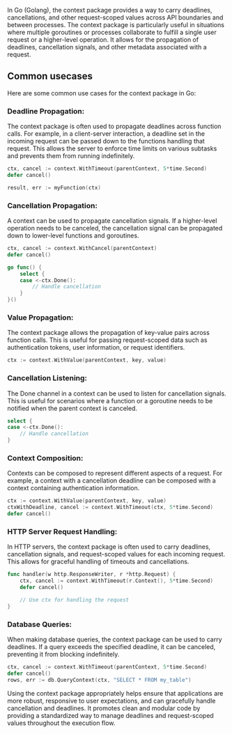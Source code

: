 In Go (Golang), the context package provides a way to carry deadlines, cancellations, and other request-scoped values across API boundaries and between processes. 
The context package is particularly useful in situations where multiple goroutines or processes collaborate to fulfill a single user request or a higher-level operation. 
It allows for the propagation of deadlines, cancellation signals, and other metadata associated with a request.

## Common usecases

Here are some common use cases for the context package in Go:

### Deadline Propagation:

The context package is often used to propagate deadlines across function calls. For example, in a client-server interaction, a deadline set in the incoming request can be passed down to the functions handling that request. This allows the server to enforce time limits on various subtasks and prevents them from running indefinitely.

```go
ctx, cancel := context.WithTimeout(parentContext, 5*time.Second)
defer cancel()

result, err := myFunction(ctx)
```

### Cancellation Propagation:

A context can be used to propagate cancellation signals. If a higher-level operation needs to be canceled, the cancellation signal can be propagated down to lower-level functions and goroutines.

```go
ctx, cancel := context.WithCancel(parentContext)
defer cancel()

go func() {
    select {
    case <-ctx.Done():
        // Handle cancellation
    }
}()
```
### Value Propagation:
The context package allows the propagation of key-value pairs across function calls. This is useful for passing request-scoped data such as authentication tokens, user information, or request identifiers.

```go
ctx := context.WithValue(parentContext, key, value)
```
### Cancellation Listening:
The Done channel in a context can be used to listen for cancellation signals. This is useful for scenarios where a function or a goroutine needs to be notified when the parent context is canceled.

```go
select {
case <-ctx.Done():
    // Handle cancellation
}
```
### Context Composition:
Contexts can be composed to represent different aspects of a request. For example, a context with a cancellation deadline can be composed with a context containing authentication information.

```go
ctx := context.WithValue(parentContext, key, value)
ctxWithDeadline, cancel := context.WithTimeout(ctx, 5*time.Second)
defer cancel()
```
### HTTP Server Request Handling:
In HTTP servers, the context package is often used to carry deadlines, cancellation signals, and request-scoped values for each incoming request. This allows for graceful handling of timeouts and cancellations.

```go
func handler(w http.ResponseWriter, r *http.Request) {
    ctx, cancel := context.WithTimeout(r.Context(), 5*time.Second)
    defer cancel()

    // Use ctx for handling the request
}
```
### Database Queries:
When making database queries, the context package can be used to carry deadlines. If a query exceeds the specified deadline, it can be canceled, preventing it from blocking indefinitely.

```go
ctx, cancel := context.WithTimeout(parentContext, 5*time.Second)
defer cancel()
rows, err := db.QueryContext(ctx, "SELECT * FROM my_table")
```
Using the context package appropriately helps ensure that applications are more robust, responsive to user expectations, and can gracefully handle cancellation and deadlines. It promotes clean and modular code by providing a standardized way to manage deadlines and request-scoped values throughout the execution flow.





